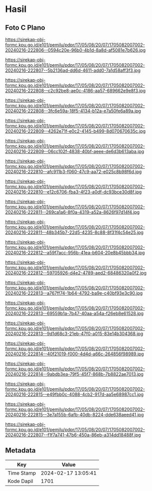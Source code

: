 # Hasil

## Foto C Plano

https://sirekap-obj-formc.kpu.go.id/e101/pemilu/pdpr/17/05/08/20/07/1705082007002-20240216-222806--0594c20e-96b0-4b1d-8a8d-af5081e7b626.jpg

https://sirekap-obj-formc.kpu.go.id/e101/pemilu/pdpr/17/05/08/20/07/1705082007002-20240216-222807--5b2136ad-dd6d-4611-add0-7a1d58aff3f3.jpg

https://sirekap-obj-formc.kpu.go.id/e101/pemilu/pdpr/17/05/08/20/07/1705082007002-20240216-222808--c2c92be8-ae0c-4186-aa57-689662e9e8f3.jpg

https://sirekap-obj-formc.kpu.go.id/e101/pemilu/pdpr/17/05/08/20/07/1705082007002-20240216-222808--3fc6e59a-18f5-4134-b12a-e7a50fe6a89a.jpg

https://sirekap-obj-formc.kpu.go.id/e101/pemilu/pdpr/17/05/08/20/07/1705082007002-20240216-222809--4262e71f-e0c2-4145-b499-8d070670635c.jpg

https://sirekap-obj-formc.kpu.go.id/e101/pemilu/pdpr/17/05/08/20/07/1705082007002-20240216-222809--06cc102f-4838-40bf-aeee-de6d3b613aba.jpg

https://sirekap-obj-formc.kpu.go.id/e101/pemilu/pdpr/17/05/08/20/07/1705082007002-20240216-222810--afc911b3-f060-47c9-aa72-e025c8b98f6d.jpg

https://sirekap-obj-formc.kpu.go.id/e101/pemilu/pdpr/17/05/08/20/07/1705082007002-20240216-222810--e12c6706-fba3-4f23-a0df-dc93bce30d8f.jpg

https://sirekap-obj-formc.kpu.go.id/e101/pemilu/pdpr/17/05/08/20/07/1705082007002-20240216-222811--269ca1a6-8f0a-4319-a52a-8626f97d14f4.jpg

https://sirekap-obj-formc.kpu.go.id/e101/pemilu/pdpr/17/05/08/20/07/1705082007002-20240216-222811--48b345b7-22d5-4235-8c88-8f31f4c54e25.jpg

https://sirekap-obj-formc.kpu.go.id/e101/pemilu/pdpr/17/05/08/20/07/1705082007002-20240216-222812--a59f7acc-956b-41ea-b604-20e8b45bbb34.jpg

https://sirekap-obj-formc.kpu.go.id/e101/pemilu/pdpr/17/05/08/20/07/1705082007002-20240216-222812--59705926-d4e2-4789-aed2-68486320a0f2.jpg

https://sirekap-obj-formc.kpu.go.id/e101/pemilu/pdpr/17/05/08/20/07/1705082007002-20240216-222813--a767ff74-1b64-4792-ba9e-c40bf93e3c90.jpg

https://sirekap-obj-formc.kpu.go.id/e101/pemilu/pdpr/17/05/08/20/07/1705082007002-20240216-222813--69559b1a-7b47-40aa-a54a-f26eb8e61528.jpg

https://sirekap-obj-formc.kpu.go.id/e101/pemilu/pdpr/17/05/08/20/07/1705082007002-20240216-222813--9d1d68c3-21eb-47f0-a015-83e14b304368.jpg

https://sirekap-obj-formc.kpu.go.id/e101/pemilu/pdpr/17/05/08/20/07/1705082007002-20240216-222814--40f21019-f000-4d4d-a66c-264856f98989.jpg

https://sirekap-obj-formc.kpu.go.id/e101/pemilu/pdpr/17/05/08/20/07/1705082007002-20240216-222814--9abdb3ea-79f5-45f7-868b-7b8822ae7013.jpg

https://sirekap-obj-formc.kpu.go.id/e101/pemilu/pdpr/17/05/08/20/07/1705082007002-20240216-222815--e49fbb0c-4088-4cb2-917d-aa5e68987cc1.jpg

https://sirekap-obj-formc.kpu.go.id/e101/pemilu/pdpr/17/05/08/20/07/1705082007002-20240216-222815--3e7a155b-6afb-40db-8224-dde638aeed41.jpg

https://sirekap-obj-formc.kpu.go.id/e101/pemilu/pdpr/17/05/08/20/07/1705082007002-20240216-222807--f1f7a741-47b6-450a-86eb-a314dd18488f.jpg


## Metadata

| Key        | Value               |
| ---------- | ------------------- |
| Time Stamp | 2024-02-17 13:05:41 |
| Kode Dapil | 1701                |



